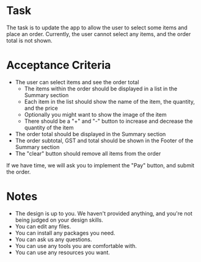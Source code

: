 # Task

The task is to update the app to allow the user to select some items and place an order. Currently, the user cannot select any items, and the order total is not shown.

# Acceptance Criteria

- The user can select items and see the order total
  - The items within the order should be displayed in a list in the Summary section
  - Each item in the list should show the name of the item, the quantity, and the price
  - Optionally you might want to show the image of the item
  - There should be a "+" and "-" button to increase and decrease the quantity of the item
- The order total should be displayed in the Summary section
- The order subtotal, GST and total should be shown in the Footer of the Summary section
- The "clear" button should remove all items from the order

If we have time, we will ask you to implement the "Pay" button, and submit the order.

# Notes

- The design is up to you. We haven't provided anything, and you're not being judged on your design skills.
- You can edit any files.
- You can install any packages you need.
- You can ask us any questions.
- You can use any tools you are comfortable with.
- You can use any resources you want.
